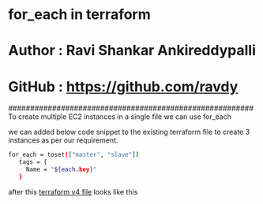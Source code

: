 # for_each in terraform 
# Author    : Ravi Shankar Ankireddypalli
# GitHub    : https://github.com/ravdy
########################################################
To create multiple EC2 instances in a single file we can use for_each 

we can added below code snippet to the existing terraform file to create 3 instances as per our requirement. 

```sh 
for_each = toset(["master", "slave"])
   tags = {
     Name = "${each.key}"
   }
```

after this [terraform v4 file]() looks like this